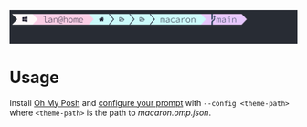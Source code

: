 ![](<./preview.png>)

# Usage

Install [Oh My Posh][omp] and [configure your prompt][cfg] with `--config <theme-path>` where `<theme-path>` is the path to *macaron.omp.json*.

[omp]: <https://ohmyposh.dev/docs/>
[cfg]: <https://ohmyposh.dev/docs/installation/customize#config-syntax>

